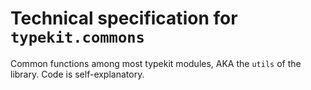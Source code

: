 # Technical specification for `typekit.commons`

Common functions among most typekit modules, AKA the `utils` of the
library. Code is self-explanatory.